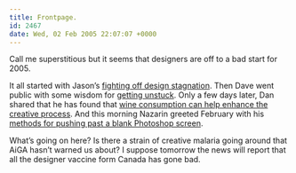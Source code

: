 ```yaml
---
title: Frontpage.
id: 2467
date: Wed, 02 Feb 2005 22:07:07 +0000
---
```


Call me superstitious but it seems that designers are off to a bad start for 2005.  

It all started with Jason’s [fighting off design stagnation](http://designinflight.com/issues/jan/articles/26.html). Then Dave went public with some wisdom for [getting unstuck](http://www.mezzoblue.com/archives/2005/01/17/getting_unst/). Only a few days later, Dan shared that he has found that [wine consumption can help enhance the creative process](http://www.simplebits.com/notebook/2005/01/19/wine.html). And this morning Nazarin greeted February with his [methods for pushing past a blank Photoshop screen](http://www.weightshift.com/memo/old/2005/02/02/oh_design/#more).  

What’s going on here? Is there a strain of creative malaria going around that <span class="caps">AiGA</span> hasn’t warned us about? I suppose tomorrow the news will report that all the designer vaccine form Canada has gone bad.





